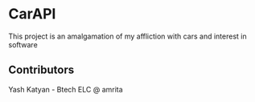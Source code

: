 # CarAPI
This project is an amalgamation of my affliction with cars and interest in software

## Contributors

Yash Katyan - Btech ELC @ amrita 
